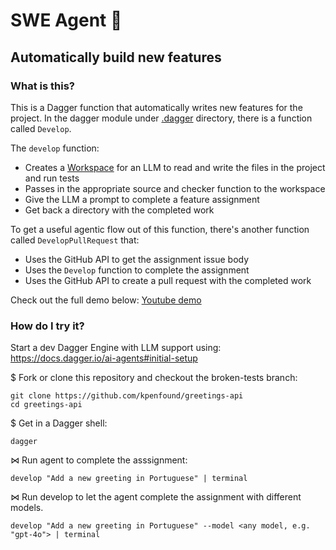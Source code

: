 # SWE Agent 🤖

## Automatically build new features

### What is this?

This is a Dagger function that automatically writes new features for the project.
In the dagger module under [.dagger](./.dagger) directory, there is a function called `Develop`.

The `develop` function:
- Creates a [Workspace](./.dagger/workspace) for an LLM to read and write the files in the project and run tests
- Passes in the appropriate source and checker function to the workspace
- Give the LLM a prompt to complete a feature assignment
- Get back a directory with the completed work

To get a useful agentic flow out of this function, there's another function called `DevelopPullRequest` that:
- Uses the GitHub API to get the assignment issue body
- Uses the `Develop` function to complete the assignment
- Uses the GitHub API to create a pull request with the completed work

Check out the full demo below:
[Youtube demo](https://www.youtube.com/watch?v=B7P04M9c1m0)

### How do I try it?
Start a dev Dagger Engine with LLM support using:
https://docs.dagger.io/ai-agents#initial-setup

$ Fork or clone this repository and checkout the broken-tests branch:
```
git clone https://github.com/kpenfound/greetings-api
cd greetings-api
```

$ Get in a Dagger shell:
```
dagger
```

⋈ Run agent to complete the asssignment:
```
develop "Add a new greeting in Portuguese" | terminal
```

⋈ Run develop to let the agent complete the assignment with different models.
```
develop "Add a new greeting in Portuguese" --model <any model, e.g. "gpt-4o"> | terminal
```
